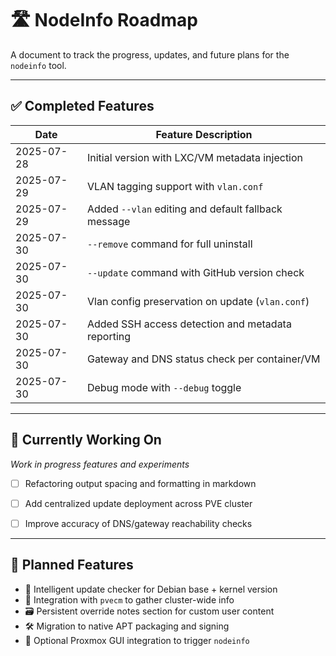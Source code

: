 

# 🛣️ NodeInfo Roadmap

A document to track the progress, updates, and future plans for the `nodeinfo` tool.

---

## ✅ Completed Features

| Date       | Feature Description                                 |
|------------|-----------------------------------------------------|
| 2025-07-28 | Initial version with LXC/VM metadata injection      |
| 2025-07-29 | VLAN tagging support with `vlan.conf`               |
| 2025-07-29 | Added `--vlan` editing and default fallback message |
| 2025-07-30 | `--remove` command for full uninstall               |
| 2025-07-30 | `--update` command with GitHub version check        |
| 2025-07-30 | Vlan config preservation on update (`vlan.conf`)    |
| 2025-07-30 | Added SSH access detection and metadata reporting   |
| 2025-07-30 | Gateway and DNS status check per container/VM       |
| 2025-07-30 | Debug mode with `--debug` toggle                    |

---

## 🔧 Currently Working On

_Work in progress features and experiments_

- [ ] Refactoring output spacing and formatting in markdown
- [ ] Add centralized update deployment across PVE cluster
- [ ] Improve accuracy of DNS/gateway reachability checks


---

## 📌 Planned Features

- 🧠 Intelligent update checker for Debian base + kernel version
- 📡 Integration with `pvecm` to gather cluster-wide info
- 🗃️ Persistent override notes section for custom user content
- 🛠️ Migration to native APT packaging and signing
- 📝 Optional Proxmox GUI integration to trigger `nodeinfo`